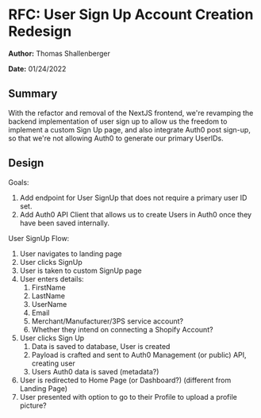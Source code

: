 # RFC: User Sign Up Account Creation Redesign

**Author:** Thomas Shallenberger

**Date:** 01/24/2022

## Summary

With the refactor and removal of the NextJS frontend, we're revamping the backend implementation of user sign up to allow us the freedom to implement a custom Sign Up page, and also integrate Auth0 post sign-up, so that we're not allowing Auth0 to generate our primary UserIDs.

## Design

Goals:

1. Add endpoint for User SignUp that does not require a primary user ID set.
2. Add Auth0 API Client that allows us to create Users in Auth0 once they have been saved internally.

User SignUp Flow:

1. User navigates to landing page
2. User clicks SignUp
3. User is taken to custom SignUp page
4. User enters details:
   1. FirstName
   2. LastName
   3. UserName
   4. Email
   5. Merchant/Manufacturer/3PS service account?
   6. Whether they intend on connecting a Shopify Account?
5. User clicks Sign Up
   1. Data is saved to database, User is created
   2. Payload is crafted and sent to Auth0 Management (or public) API, creating user
   3. Users Auth0 data is saved (metadata?)
6. User is redirected to Home Page (or Dashboard?) (different from Landing Page)
7. User presented with option to go to their Profile to upload a profile picture?
